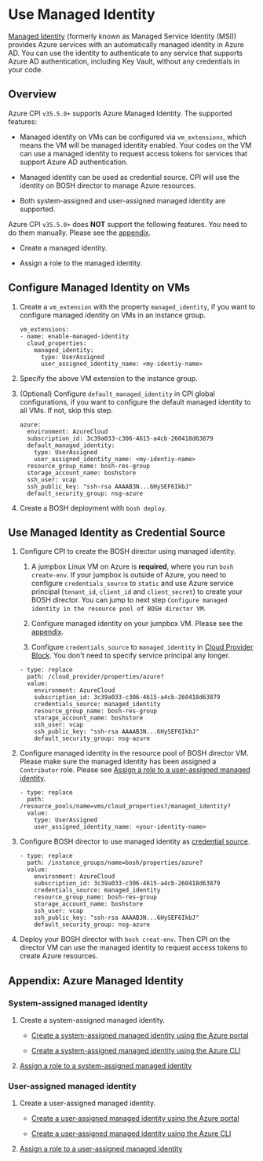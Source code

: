 # Use Managed Identity

[Managed Identity](https://docs.microsoft.com/en-us/azure/active-directory/managed-identities-azure-resources/overview) (formerly known as Managed Service Identity (MSI)) provides Azure services with an automatically managed identity in Azure AD. You can use the identity to authenticate to any service that supports Azure AD authentication, including Key Vault, without any credentials in your code.

## Overview

Azure CPI `v35.5.0+` supports Azure Managed Identity. The supported features:

* Managed identity on VMs can be configured via `vm_extensions`, which means the VM will be managed identity enabled. Your codes on the VM can use a managed identity to request access tokens for services that support Azure AD authentication.

* Managed identity can be used as credential source. CPI will use the identity on BOSH director to manage Azure resources.

* Both system-assigned and user-assigned managed identity are supported.

Azure CPI `v35.5.0+` does **NOT** support the following features. You need to do them manually. Please see the [appendix](#appendix-azure-managed-identity).

* Create a managed identity.

* Assign a role to the managed identity.

## Configure Managed Identity on VMs

1. Create a `vm_extension` with the property `managed_identity`, if you want to configure managed identity on VMs in an instance group.

    ```
    vm_extensions:
    - name: enable-managed-identity
      cloud_properties:
        managed_identity:
          type: UserAssigned
          user_assigned_identity_name: <my-identiy-name>
    ```

1. Specify the above VM extension to the instance group.

1. (Optional) Configure `default_managed_identity` in CPI global configurations, if you want to configure the default managed identity to all VMs. If not, skip this step.

    ```
    azure:
      environment: AzureCloud
      subscription_id: 3c39a033-c306-4615-a4cb-260418d63879
      default_managed_identity:
        type: UserAssigned
        user_assigned_identity_name: <my-identiy-name>
      resource_group_name: bosh-res-group
      storage_account_name: boshstore
      ssh_user: vcap
      ssh_public_key: "ssh-rsa AAAAB3N...6HySEF6IkbJ"
      default_security_group: nsg-azure
    ```

1. Create a BOSH deployment with `bosh deploy`.

## Use Managed Identity as Credential Source

1. Configure CPI to create the BOSH director using managed identity.

    1. A jumpbox Linux VM on Azure is **required**, where you run `bosh create-env`. If your jumpbox is outside of Azure, you need to configure `credentials_source` to `static` and use Azure service principal (`tenant_id`, `client_id` and `client_secret`) to create your BOSH director. You can jump to next step `Configure managed identity in the resource pool of BOSH director VM`.

    1. Configure managed identity on your jumpbox VM. Please see the [appendix](#appendix-azure-managed-identity).

    1. Configure `credentials_source` to `managed_identity` in [Cloud Provider Block](https://bosh.io/docs/deployment-manifest/#cloud-provider). You don't need to specify service principal any longer.

      ```
      - type: replace
        path: /cloud_provider/properties/azure?
        value:
          environment: AzureCloud
          subscription_id: 3c39a033-c306-4615-a4cb-260418d63879
          credentials_source: managed_identity
          resource_group_name: bosh-res-group
          storage_account_name: boshstore
          ssh_user: vcap
          ssh_public_key: "ssh-rsa AAAAB3N...6HySEF6IkbJ"
          default_security_group: nsg-azure
      ```

1. Configure managed identity in the resource pool of BOSH director VM. Please make sure the managed identity has been assigned a `Contributor` role. Please see [Assign a role to a user-assigned managed identity](https://docs.microsoft.com/en-us/azure/active-directory/managed-identities-azure-resources/how-to-manage-ua-identity-portal#assign-a-role-to-a-user-assigned-managed-identity).

    ```
    - type: replace
      path: /resource_pools/name=vms/cloud_properties?/managed_identity?
      value:
        type: UserAssigned
        user_assigned_identity_name: <your-identity-name>
    ```

1. Configure BOSH director to use managed identity as [credential source](https://bosh.io/jobs/azure_cpi?source=github.com/cloudfoundry/bosh-azure-cpi-release&version=35.5.0#p%3dazure).

    ```
    - type: replace
      path: /instance_groups/name=bosh/properties/azure?
      value:
        environment: AzureCloud
        subscription_id: 3c39a033-c306-4615-a4cb-260418d63879
        credentials_source: managed_identity
        resource_group_name: bosh-res-group
        storage_account_name: boshstore
        ssh_user: vcap
        ssh_public_key: "ssh-rsa AAAAB3N...6HySEF6IkbJ"
        default_security_group: nsg-azure
    ```

1. Deploy your BOSH director with `bosh creat-env`. Then CPI on the director VM can use the managed identity to request access tokens to create Azure resources.

## Appendix: Azure Managed Identity

### System-assigned managed identity

1. Create a system-assigned managed identity.

    * [Create a system-assigned managed identity using the Azure portal](https://docs.microsoft.com/en-us/azure/active-directory/managed-identities-azure-resources/qs-configure-portal-windows-vm#system-assigned-managed-identity)

    * [Create a system-assigned managed identity using the Azure CLI](https://docs.microsoft.com/en-us/azure/active-directory/managed-identities-azure-resources/qs-configure-cli-windows-vm#system-assigned-managed-identity)

1. [Assign a role to a system-assigned managed identity](https://docs.microsoft.com/en-us/azure/active-directory/managed-identities-azure-resources/tutorial-linux-vm-access-arm#grant-your-vm-access-to-a-resource-group-in-azure-resource-manager)

### User-assigned managed identity

1. Create a user-assigned managed identity.

    * [Create a user-assigned managed identity using the Azure portal](https://docs.microsoft.com/en-us/azure/active-directory/managed-identities-azure-resources/how-to-manage-ua-identity-portal#create-a-user-assigned-managed-identity)

    * [Create a user-assigned managed identity using the Azure CLI](https://docs.microsoft.com/en-us/azure/active-directory/managed-identities-azure-resources/how-to-manage-ua-identity-cli#create-a-user-assigned-managed-identity)

1. [Assign a role to a user-assigned managed identity](https://docs.microsoft.com/en-us/azure/active-directory/managed-identities-azure-resources/how-to-manage-ua-identity-portal#assign-a-role-to-a-user-assigned-managed-identity)
